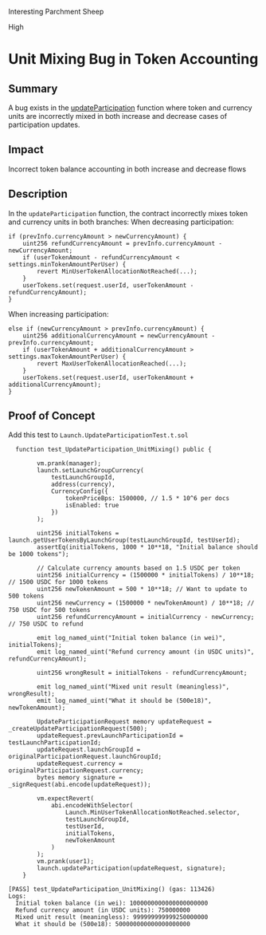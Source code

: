 Interesting Parchment Sheep

High

# Unit Mixing Bug in Token Accounting

## Summary

A bug exists in the [updateParticipation](https://github.com/sherlock-audit/2025-02-rova/blob/main/rova-contracts/src/Launch.sol#L312) function where token and currency units are incorrectly mixed in both increase and decrease cases of participation updates.

## Impact

Incorrect token balance accounting in both increase and decrease flows

## Description

In the `updateParticipation` function, the contract incorrectly mixes token and currency units in both branches:
When decreasing participation:

```solidity
if (prevInfo.currencyAmount > newCurrencyAmount) {
    uint256 refundCurrencyAmount = prevInfo.currencyAmount - newCurrencyAmount;
    if (userTokenAmount - refundCurrencyAmount < settings.minTokenAmountPerUser) {
        revert MinUserTokenAllocationNotReached(...);
    }
    userTokens.set(request.userId, userTokenAmount - refundCurrencyAmount);
}
```

When increasing participation:

```solidity
else if (newCurrencyAmount > prevInfo.currencyAmount) {
    uint256 additionalCurrencyAmount = newCurrencyAmount - prevInfo.currencyAmount;
    if (userTokenAmount + additionalCurrencyAmount > settings.maxTokenAmountPerUser) {
        revert MaxUserTokenAllocationReached(...);
    }
    userTokens.set(request.userId, userTokenAmount + additionalCurrencyAmount);
}
```

## Proof of Concept
Add this test to `Launch.UpdateParticipationTest.t.sol`

```solidity
  function test_UpdateParticipation_UnitMixing() public {

        vm.prank(manager);
        launch.setLaunchGroupCurrency(
            testLaunchGroupId,
            address(currency),
            CurrencyConfig({
                tokenPriceBps: 1500000, // 1.5 * 10^6 per docs
                isEnabled: true
            })
        );

        uint256 initialTokens = launch.getUserTokensByLaunchGroup(testLaunchGroupId, testUserId);
        assertEq(initialTokens, 1000 * 10**18, "Initial balance should be 1000 tokens");

        // Calculate currency amounts based on 1.5 USDC per token
        uint256 initialCurrency = (1500000 * initialTokens) / 10**18; // 1500 USDC for 1000 tokens
        uint256 newTokenAmount = 500 * 10**18; // Want to update to 500 tokens
        uint256 newCurrency = (1500000 * newTokenAmount) / 10**18; // 750 USDC for 500 tokens
        uint256 refundCurrencyAmount = initialCurrency - newCurrency; // 750 USDC to refund

        emit log_named_uint("Initial token balance (in wei)", initialTokens);
        emit log_named_uint("Refund currency amount (in USDC units)", refundCurrencyAmount);

        uint256 wrongResult = initialTokens - refundCurrencyAmount;

        emit log_named_uint("Mixed unit result (meaningless)", wrongResult);
        emit log_named_uint("What it should be (500e18)", newTokenAmount);

        UpdateParticipationRequest memory updateRequest = _createUpdateParticipationRequest(500);
        updateRequest.prevLaunchParticipationId = testLaunchParticipationId;
        updateRequest.launchGroupId = originalParticipationRequest.launchGroupId;
        updateRequest.currency = originalParticipationRequest.currency;
        bytes memory signature = _signRequest(abi.encode(updateRequest));

        vm.expectRevert(
            abi.encodeWithSelector(
                Launch.MinUserTokenAllocationNotReached.selector,
                testLaunchGroupId,
                testUserId,
                initialTokens,
                newTokenAmount
            )
        );
        vm.prank(user1);
        launch.updateParticipation(updateRequest, signature);
    }
```

```solidity
[PASS] test_UpdateParticipation_UnitMixing() (gas: 113426)
Logs:
  Initial token balance (in wei): 1000000000000000000000
  Refund currency amount (in USDC units): 750000000
  Mixed unit result (meaningless): 999999999999250000000
  What it should be (500e18): 500000000000000000000

```